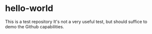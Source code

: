 # hello-world
This is a test repository
It's not a very useful test, but should suffice to demo the Github capabilities.
